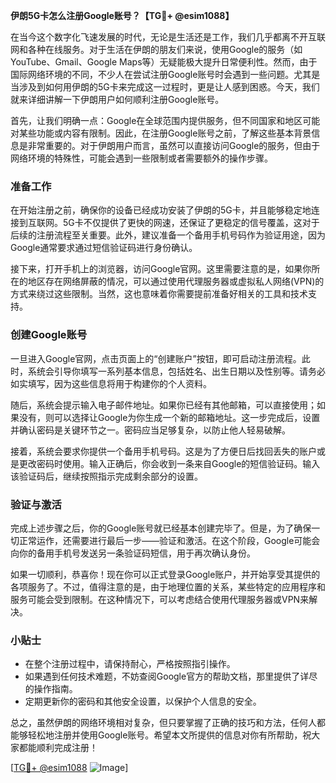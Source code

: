 **伊朗5G卡怎么注册Google账号？【TG💪+ @esim1088】**

在当今这个数字化飞速发展的时代，无论是生活还是工作，我们几乎都离不开互联网和各种在线服务。对于生活在伊朗的朋友们来说，使用Google的服务（如YouTube、Gmail、Google Maps等）无疑能极大提升日常便利性。然而，由于国际网络环境的不同，不少人在尝试注册Google账号时会遇到一些问题。尤其是当涉及到如何用伊朗的5G卡来完成这一过程时，更是让人感到困惑。今天，我们就来详细讲解一下伊朗用户如何顺利注册Google账号。

首先，让我们明确一点：Google在全球范围内提供服务，但不同国家和地区可能对某些功能或内容有限制。因此，在注册Google账号之前，了解这些基本背景信息是非常重要的。对于伊朗用户而言，虽然可以直接访问Google的服务，但由于网络环境的特殊性，可能会遇到一些限制或者需要额外的操作步骤。

### 准备工作

在开始注册之前，确保你的设备已经成功安装了伊朗的5G卡，并且能够稳定地连接到互联网。5G卡不仅提供了更快的网速，还保证了更稳定的信号覆盖，这对于后续的注册流程至关重要。此外，建议准备一个备用手机号码作为验证用途，因为Google通常要求通过短信验证码进行身份确认。

接下来，打开手机上的浏览器，访问Google官网。这里需要注意的是，如果你所在的地区存在网络屏蔽的情况，可以通过使用代理服务器或虚拟私人网络(VPN)的方式来绕过这些限制。当然，这也意味着你需要提前准备好相关的工具和技术支持。

### 创建Google账号

一旦进入Google官网，点击页面上的“创建账户”按钮，即可启动注册流程。此时，系统会引导你填写一系列基本信息，包括姓名、出生日期以及性别等。请务必如实填写，因为这些信息将用于构建你的个人资料。

随后，系统会提示输入电子邮件地址。如果你已经有其他邮箱，可以直接使用；如果没有，则可以选择让Google为你生成一个新的邮箱地址。这一步完成后，设置并确认密码是关键环节之一。密码应当足够复杂，以防止他人轻易破解。

接着，系统会要求你提供一个备用手机号码。这是为了方便日后找回丢失的账户或是更改密码时使用。输入正确后，你会收到一条来自Google的短信验证码。输入该验证码后，继续按照指示完成剩余部分的设置。

### 验证与激活

完成上述步骤之后，你的Google账号就已经基本创建完毕了。但是，为了确保一切正常运作，还需要进行最后一步——验证和激活。在这个阶段，Google可能会向你的备用手机号发送另一条验证码短信，用于再次确认身份。

如果一切顺利，恭喜你！现在你可以正式登录Google账户，并开始享受其提供的各项服务了。不过，值得注意的是，由于地理位置的关系，某些特定的应用程序和服务可能会受到限制。在这种情况下，可以考虑结合使用代理服务器或VPN来解决。

### 小贴士

- 在整个注册过程中，请保持耐心，严格按照指引操作。
- 如果遇到任何技术难题，不妨查阅Google官方的帮助文档，那里提供了详尽的操作指南。
- 定期更新你的密码和其他安全设置，以保护个人信息的安全。

总之，虽然伊朗的网络环境相对复杂，但只要掌握了正确的技巧和方法，任何人都能够轻松地注册并使用Google账号。希望本文所提供的信息对你有所帮助，祝大家都能顺利完成注册！

[[TG💪+ @esim1088](https://t.me/s/esim1088) ![Image](https://i.postimg.cc/4NQfJmqS/Snipaste-2025-05-13-00-14-12.png)]